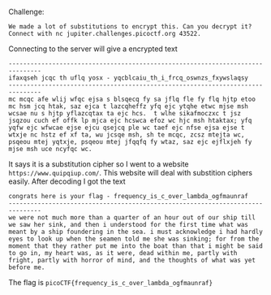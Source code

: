 Challenge:
```
We made a lot of substitutions to encrypt this. Can you decrypt it? Connect with nc jupiter.challenges.picoctf.org 43522.
```

Connecting to the server will give a encrypted text
```
-------------------------------------------------------------------------------
ifaxqseh jcqc th uflq yosx - yqcblcaiu_th_i_frcq_oswnzs_fxywslaqsy
-------------------------------------------------------------------------------
mc mcqc afe wlij wfqc ejsa s blsqecq fy sa jflq fle fy flq hjtp etoo mc hsm jcq htak, saz ejca t lazcqheffz yfq ejc ytqhe etwc mjse msh wcsae nu s hjtp yflazcqtax ta ejc hcs.  t wlhe sikafmoczxc t jsz jsqzou cuch ef offk lp mjca ejc hcswca efoz wc hjc msh htaktax; yfq yqfw ejc wfwcae ejse ejcu qsejcq ple wc taef ejc nfse ejsa ejse t wtxje nc hstz ef xf ta, wu jcsqe msh, sh te mcqc, zcsz mtejta wc, psqeou mtej yqtxje, psqeou mtej jfqqfq fy wtaz, saz ejc ejflxjeh fy mjse msh uce ncyfqc wc.
```

It says it is a substitution cipher so I went to a website ```https://www.quipqiup.com/```. This website will deal with substition ciphers easily. After decoding I got the
text
```
congrats here is your flag - frequency_is_c_over_lambda_ogfmaunraf 
------------------------------------------------------------------------------- 
we were not much more than a quarter of an hour out of our ship till we saw her sink, and then i understood for the first time what was meant by a ship foundering in the sea. i must acknowledge i had hardly eyes to look up when the seamen told me she was sinking; for from the moment that they rather put me into the boat than that i might be said to go in, my heart was, as it were, dead within me, partly with fright, partly with horror of mind, and the thoughts of what was yet before me.
```

The flag is ```picoCTF{frequency_is_c_over_lambda_ogfmaunraf}```
